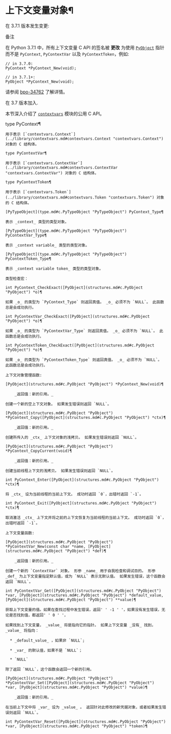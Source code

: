 # 上下文变量对象¶

在 3.7.1 版本发生变更:

备注

在 Python 3.7.1 中，所有上下文变量 C API 的签名被 **更改** 为使用 [`PyObject`](structures.md#c.PyObject "PyObject") 指针而不是 `PyContext`, `PyContextVar` 以及 `PyContextToken`，例如:

    
    
~~~
// in 3.7.0:
PyContext *PyContext_New(void);

// in 3.7.1+:
PyObject *PyContext_New(void);
~~~

请参阅 [bpo-34762](https://bugs.python.org/issue?@action=redirect&bpo=34762) 了解详情。

在 3.7 版本加入.

本节深入介绍了 [`contextvars`](../library/contextvars.md#module-contextvars "contextvars: Context Variables") 模块的公用 C API。

type PyContext¶  

    

~~~
用于表示 [`contextvars.Context`](../library/contextvars.md#contextvars.Context "contextvars.Context") 对象的 C 结构体。

type PyContextVar¶  
~~~
    

~~~
用于表示 [`contextvars.ContextVar`](../library/contextvars.md#contextvars.ContextVar "contextvars.ContextVar") 对象的 C 结构体。

type PyContextToken¶  
~~~
    

~~~
用于表示 [`contextvars.Token`](../library/contextvars.md#contextvars.Token "contextvars.Token") 对象的 C 结构体。

[PyTypeObject](type.md#c.PyTypeObject "PyTypeObject") PyContext_Type¶  
~~~
    

~~~
表示 _context_ 类型的类型对象。

[PyTypeObject](type.md#c.PyTypeObject "PyTypeObject") PyContextVar_Type¶  
~~~
    

~~~
表示 _context variable_ 类型的类型对象。

[PyTypeObject](type.md#c.PyTypeObject "PyTypeObject") PyContextToken_Type¶  
~~~
    

~~~
表示 _context variable token_ 类型的类型对象。

类型检查宏：

int PyContext_CheckExact([PyObject](structures.md#c.PyObject "PyObject") *o)¶  
~~~
    

~~~
如果 _o_ 的类型为 `PyContext_Type` 则返回真值。 _o_ 必须不为 `NULL`。 此函数总是会成功执行。

int PyContextVar_CheckExact([PyObject](structures.md#c.PyObject "PyObject") *o)¶  
~~~
    

~~~
如果 _o_ 的类型为 `PyContextVar_Type` 则返回真值。 _o_ 必须不为 `NULL`。 此函数总是会成功执行。

int PyContextToken_CheckExact([PyObject](structures.md#c.PyObject "PyObject") *o)¶  
~~~
    

~~~
如果 _o_ 的类型为 `PyContextToken_Type` 则返回真值。 _o_ 必须不为 `NULL`。 此函数总是会成功执行。

上下文对象管理函数:

[PyObject](structures.md#c.PyObject "PyObject") *PyContext_New(void)¶  

    _返回值：新的引用。_

创建一个新的空上下文对象。 如果发生错误则返回 `NULL`。

[PyObject](structures.md#c.PyObject "PyObject") *PyContext_Copy([PyObject](structures.md#c.PyObject "PyObject") *ctx)¶  

    _返回值：新的引用。_

创建所传入的 _ctx_ 上下文对象的浅拷贝。 如果发生错误则返回 `NULL`。

[PyObject](structures.md#c.PyObject "PyObject") *PyContext_CopyCurrent(void)¶  

    _返回值：新的引用。_

创建当前线程上下文的浅拷贝。 如果发生错误则返回 `NULL`。

int PyContext_Enter([PyObject](structures.md#c.PyObject "PyObject") *ctx)¶  
~~~
    

~~~
将 _ctx_ 设为当前线程的当前上下文。 成功时返回 `0`，出错时返回 `-1`。

int PyContext_Exit([PyObject](structures.md#c.PyObject "PyObject") *ctx)¶  
~~~
    

~~~
取消激活 _ctx_ 上下文并将之前的上下文恢复为当前线程的当前上下文。 成功时返回 `0`，出错时返回 `-1`。

上下文变量函数:

[PyObject](structures.md#c.PyObject "PyObject") *PyContextVar_New(const char *name, [PyObject](structures.md#c.PyObject "PyObject") *def)¶  

    _返回值：新的引用。_

创建一个新的 `ContextVar` 对象。 形参 _name_ 用于自我检查和调试目的。 形参 _def_ 为上下文变量指定默认值，或为 `NULL` 表示无默认值。 如果发生错误，这个函数会返回 `NULL`。

int PyContextVar_Get([PyObject](structures.md#c.PyObject "PyObject") *var, [PyObject](structures.md#c.PyObject "PyObject") *default_value, [PyObject](structures.md#c.PyObject "PyObject") **value)¶  
~~~
    

~~~
获取上下文变量的值。如果在查找过程中发生错误，返回' ' -1 ' '，如果没有发生错误，无论是否找到值，都返回' ' 0 ' '，

如果找到上下文变量， _value_ 将是指向它的指针。 如果上下文变量 _没有_ 找到， _value_ 将指向：

  * _default_value_ ，如果非 `NULL`;

  * _var_ 的默认值，如果不是 `NULL`；

  * `NULL`

除了返回 `NULL`，这个函数会返回一个新的引用。

[PyObject](structures.md#c.PyObject "PyObject") *PyContextVar_Set([PyObject](structures.md#c.PyObject "PyObject") *var, [PyObject](structures.md#c.PyObject "PyObject") *value)¶  

    _返回值：新的引用。_

在当前上下文中将 _var_ 设为 _value_ 。 返回针对此修改的新凭据对象，或者如果发生错误则返回 `NULL`。

int PyContextVar_Reset([PyObject](structures.md#c.PyObject "PyObject") *var, [PyObject](structures.md#c.PyObject "PyObject") *token)¶  
~~~
    

~~~
